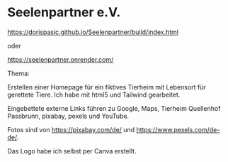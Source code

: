 # Seelenpartner e.V.

https://dorispasic.github.io/Seelenpartner/build/index.html

oder

https://seelenpartner.onrender.com/

Thema:

Erstellen einer Homepage für ein fiktives Tierheim mit Lebensort für gerettete Tiere.
Ich habe mit html5 und Tailwind gearbeitet.

Eingebettete externe Links führen zu Google, Maps, Tierheim Quellenhof Passbrunn, pixabay, pexels und YouTube.

Fotos sind von https://pixabay.com/de/ und https://www.pexels.com/de-de/.

Das Logo habe ich selbst per Canva erstellt.


